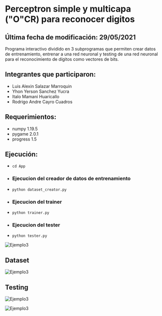 # **Perceptron simple y multicapa ("O"CR) para reconocer digitos**

## Última fecha de modificación: 29/05/2021

Programa interactivo dividido en 3 subprogramas que permiten crear datos de entrenamiento, 
entrenar a una red neuronal y testing de una red neuronal para el reconocimiento de dígitos como vectores de bits.

## Integrantes que participaron:

- Luis Alexin Salazar Marroquin
- Yhon Yerson Sanchez Yucra
- Italo Mamani Huaricallo
- Rodrigo Andre Cayro Cuadros

## Requerimientos:
- numpy 1.19.5
- pygame 2.0.1
- progress 1.5

## Ejecución:
- `cd App`
- ### Ejecucion del creador de datos de entrenamiento
- `python dataset_creator.py`
- ### Ejecucion del trainer
- `python trainer.py`
- ### Ejecucion del tester
- `python tester.py`

![Ejemplo3](img/0.png)
## Dataset
![Ejemplo3](img/1.png)
## Testing
![Ejemplo3](img/2.png)

![Ejemplo3](img/3.png)
